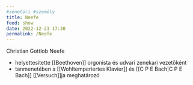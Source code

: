 ```yaml
---
#zenetöri #személy
title: Neefe
feed: show
date: 2022-12-23 17:30
permalink: /Neefe
---
```

Christian Gottlob Neefe

- helyettesítette [[Beethoven]] orgonista és udvari zenekari vezetőként
- tanmenetében a [[Wohltemperiertes Klavier]] és [[C P E Bach|C P E Bach]] [[Versuch]]ja meghatározó